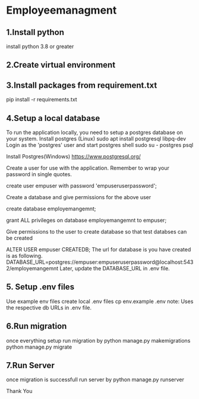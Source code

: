 # Employeemanagment

## 1.Install python

install python 3.8 or greater

## 2.Create virtual environment

## 3.Install packages from requirement.txt

pip install -r requirements.txt

## 4.Setup a local database
To run the application locally, you need to setup a postgres database on your system.
Install postgres (Linux) sudo apt install postgresql libpq-dev
Login as the 'postgres' user and start postgres shell
sudo su - postgres
psql

Install Postgres(Windows)
https://www.postgresql.org/

Create a user for use with the application.
Remember to wrap your password in single quotes.

create user empuser with password 'empuseruserpassword';

Create a database and give permissions for the above user

create database employemangemnt;

grant ALL privileges on database employemangemnt to empuser;

Give permissions to the user to create database so that test databses can be created

ALTER USER empuser CREATEDB;
The url for database is you have created is as following.
DATABASE_URL=postgres://empuser:empuseruserpassword@localhost:5432/employemangemnt
Later, update the DATABASE_URL in .env file.
## 5. Setup .env files
Use example env files create local .env files
cp env.example .env
note: Uses the respective db URLs in .env file.
## 6.Run migration
once everything setup run migration by
python manage.py makemigrations
python manage.py migrate
## 7.Run Server
once migration is successfull run server by
python manage.py runserver

Thank You
